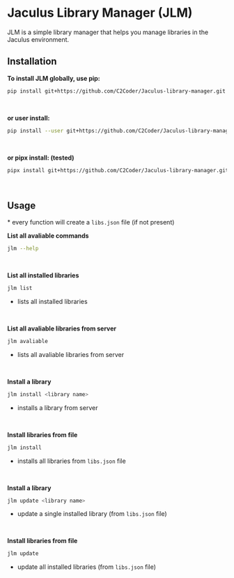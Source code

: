 # Jaculus Library Manager (JLM)

JLM is a simple library manager that helps you manage libraries in the Jaculus environment.

## Installation

**To install JLM globally, use pip:**

```bash
pip install git+https://github.com/C2Coder/Jaculus-library-manager.git
```

<br>

**or user install:**

```bash
pip install --user git+https://github.com/C2Coder/Jaculus-library-manager.git
```

<br>

**or pipx install: (tested)**

```bash
pipx install git+https://github.com/C2Coder/Jaculus-library-manager.git
```

<br>

## Usage

\* every function will create a `libs.json` file (if not present)

**List all avaliable commands**

```bash
jlm --help
```

<br>


**List all installed libraries**

```bash
jlm list
```
- lists all installed libraries

<br>


**List all avaliable libraries from server**

```bash
jlm avaliable
```
- lists all avaliable libraries from server

<br>


**Install a library**

```bash
jlm install <library name>
```
- installs a library from server

<br>

**Install libraries from file**

```bash
jlm install
```
- installs all libraries from `libs.json` file

<br>

**Install a library**

```bash
jlm update <library name>
```
- update a single installed library (from `libs.json` file)

<br>

**Install libraries from file**

```bash
jlm update
```
- update all installed libraries (from `libs.json` file)

<br>